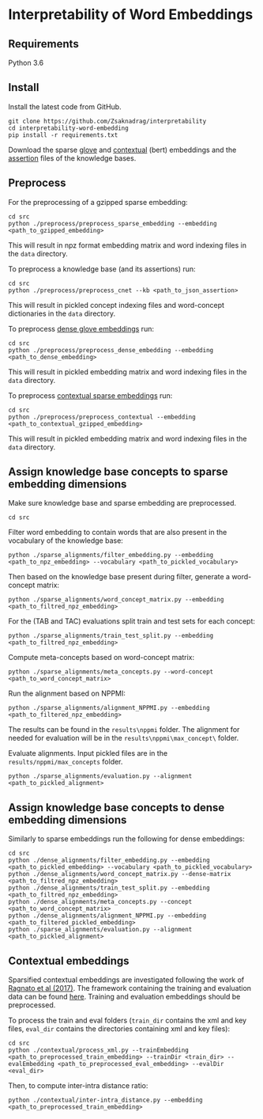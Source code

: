# Interpretability of Word Embeddings
## Requirements
Python 3.6
## Install
Install the latest code from GitHub.

    git clone https://github.com/Zsaknadrag/interpretability
    cd interpretability-word-embedding
    pip install -r requirements.txt

Download the sparse [glove][1] and [contextual][2] (bert) embeddings and the [assertion][3] files of the knowledge bases.
## Preprocess
For the preprocessing of a gzipped sparse embedding:
	
	cd src
	python ./preprocess/preprocess_sparse_embedding --embedding <path_to_gzipped_embedding>

This will result in npz format embedding matrix and word indexing files in the `data` directory.
	
To preprocess a knowledge base (and its assertions) run:

	cd src
	python ./preprocess/preprocess_cnet --kb <path_to_json_assertion>
	
This will result in pickled concept indexing files and word-concept dictionaries in the `data` directory.
	
To preprocess [dense glove embeddings][4] run:

	cd src
	python ./preprocess/preprocess_dense_embedding --embedding <path_to_dense_embedding>

This will result in pickled embedding matrix and word indexing files in the `data` directory.	
	
To preprocess [contextual sparse embeddings][5] run:

	cd src
	python ./preprocess/preprocess_contextual --embedding <path_to_contextual_gzipped_embedding>

This will result in pickled embedding matrix and word indexing files in the `data` directory.	

## Assign knowledge base concepts to sparse embedding dimensions
Make sure knowledge base and sparse embedding are preprocessed.

	cd src
	
Filter word embedding to contain words that are also present in the vocabulary of the knowledge base:

	python ./sparse_alignments/filter_embedding.py --embedding <path_to_npz_embedding> --vocabulary <path_to_pickled_vocabulary>

Then based on the knowledge base present during filter, generate a word-concept matrix:

	python ./sparse_alignments/word_concept_matrix.py --embedding <path_to_filtred_npz_embedding>
	
For the (TAB and TAC) evaluations split train and test sets for each concept:

	python ./sparse_alignments/train_test_split.py --embedding <path_to_filtred_npz_embedding>

Compute meta-concepts based on word-concept matrix:

	python ./sparse_alignments/meta_concepts.py --word-concept <path_to_word_concept_matrix>
	
Run the alignment based on NPPMI:
	
	python ./sparse_alignments/alignment_NPPMI.py --embedding <path_to_filtered_npz_embedding>

The results can be found in the `results\nppmi` folder. The alignment for needed for evaluation will be in the `results\nppmi\max_concept\` folder.
	
	
Evaluate alignments. Input pickled files are in the `results/nppmi/max_concepts` folder.

	python ./sparse_alignments/evaluation.py --alignment <path_to_pickled_alignment>
	
## Assign knowledge base concepts to dense embedding dimensions	

Similarly to sparse embeddings run the following for dense embeddings:

	cd src
	python ./dense_alignments/filter_embedding.py --embedding <path_to_pickled_embedding> --vocabulary <path_to_pickled_vocabulary>
	python ./dense_alignments/word_concept_matrix.py --dense-matrix <path_to_filtred_npz_embedding>
	python ./dense_alignments/train_test_split.py --embedding <path_to_filtred_npz_embedding>
	python ./dense_alignments/meta_concepts.py --concept <path_to_word_concept_matrix>
	python ./dense_alignments/alignment_NPPMI.py --embedding <path_to_filtered_pickled_embedding>
	python ./sparse_alignments/evaluation.py --alignment <path_to_pickled_alignment>

## Contextual embeddings

Sparsified contextual embeddings are investigated following the work of [Ragnato et al (2017)][6]. The framework containing the training and evaluation data can be found [here][7]. Training and evaluation embeddings should be preprocessed.

To process the train and eval folders (`train_dir` contains the xml and key files, `eval_dir` contains the directories containing xml and key files):

	cd src
	python ./contextual/process_xml.py --trainEmbedding <path_to_preprocessed_train_embedding> --trainDir <train_dir> --evalEmbedding <path_to_preprocessed_eval_embedding> --evalDir <eval_dir>
	
Then, to compute inter-intra distance ratio:
	
	python ./contextual/inter-intra_distance.py --embedding <path_to_preprocessed_train_embedding>
	
	
[1]: http://rgai.inf.u-szeged.hu/~berend/interpretability/sparse_glove_extended/
[2]: http://rgai.inf.u-szeged.hu/~berend/interpretability/contextual/
[3]: https://drive.google.com/open?id=19APSLGWn1IGAaWkpg9x-PoJo-fHI0SvS
[4]: https://nlp.stanford.edu/projects/glove/
[5]: http://rgai.inf.u-szeged.hu/~berend/interpretability/contextual/
[6]: https://www.aclweb.org/anthology/E17-1010/
[7]: http://lcl.uniroma1.it/wsdeval/home
